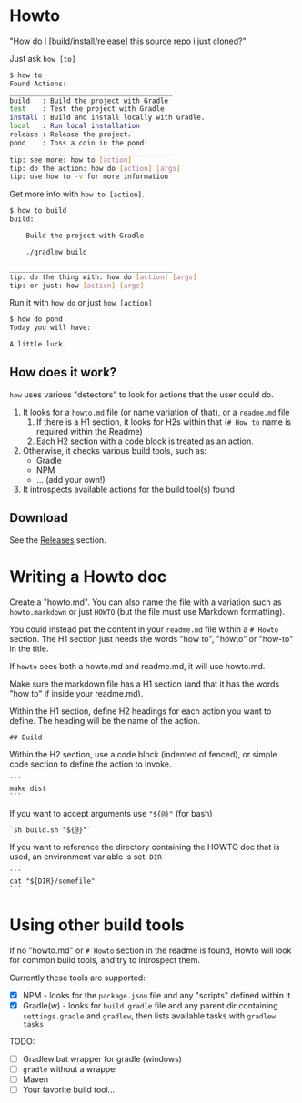 # Howto

"How do I [build/install/release] this source repo i just cloned?"

Just ask `how [to]`

```bash
$ how to
Found Actions:
________________________________________ 
build   : Build the project with Gradle
test    : Test the project with Gradle
install : Build and install locally with Gradle.
local   : Run local installation
release : Release the project.
pond    : Toss a coin in the pond!
________________________________________ 
tip: see more: how to [action]
tip: do the action: how do [action] [args]
tip: use how to -v for more information

```

Get more info with `how to [action]`.

```bash
$ how to build
build:

    Build the project with Gradle

    ./gradlew build

________________________________________ 
tip: do the thing with: how do [action] [args]
tip: or just: how [action] [args]
```

Run it with `how do` or just `how [action]`

```bash
$ how do pond
Today you will have:

A little luck.
```

## How does it work?

`how` uses various "detectors" to look for actions that the user could do.

1. It looks for a `howto.md` file (or name variation of that), or a `readme.md` file
   1. If there is a H1 section, it looks for H2s within that (`# How to` name is required within the Readme)
   2. Each H2 section with a code block is treated as an action.
2. Otherwise, it checks various build tools, such as:
   * Gradle
   * NPM
   * ... (add your own!)
3. It introspects available actions for the build tool(s) found

## Download

See the [Releases](https://github.com/rundeckpro/howto-cli-tool/releases) section.


# Writing a Howto doc

Create a "howto.md". You can also name the file with a variation such as `howto.markdown` or just `HOWTO` (but the file must use Markdown formatting). 

You could instead put the content in your `readme.md` file within a `# Howto` section. The H1 section just needs the words "how to", "howto" or "how-to" in the title.

If `howto` sees both a howto.md and readme.md, it will use howto.md.

Make sure the markdown file has a H1 section (and that it has the words "how to" if inside your readme.md).

Within the H1 section, define H2 headings for each action you want to define. The heading will be the name of the action.

    ## Build

Within the H2 section, use a code block (indented of fenced), or simple code section to define the action to invoke.

    ```
    make dist
    ```

If you want to accept arguments use `"${@}"` (for bash)

    `sh build.sh "${@}"`

If you want to reference the directory containing the HOWTO doc that is used, an environment variable is set: `DIR`

    ```
    cat "${DIR}/somefile"
    ```

# Using other build tools

If no "howto.md" or `# Howto` section in the readme is found,
Howto will look for common build tools, and try to introspect them.

Currently these tools are supported:

- [x] NPM - looks for the `package.json` file and any "scripts" defined within it
- [x] Gradle(w) - looks for `build.gradle` file and any parent dir containing `settings.gradle` and `gradlew`, then lists available tasks with `gradlew tasks`

TODO:

- [ ] Gradlew.bat wrapper for gradle (windows)
- [ ] `gradle` without a wrapper
- [ ] Maven
- [ ] Your favorite build tool...
